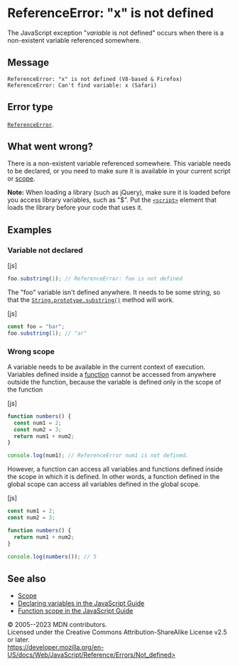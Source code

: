 ReferenceError: \"x\" is not defined
====================================

 
The JavaScript exception \"*variable* is not defined\" occurs when there
is a non-existent variable referenced somewhere.


 
Message
-------

 
```text
ReferenceError: "x" is not defined (V8-based & Firefox)
ReferenceError: Can't find variable: x (Safari)
```



 
Error type 
----------

 
[`ReferenceError`](../global_objects/referenceerror).



 
What went wrong? 
----------------

 
There is a non-existent variable referenced somewhere. This variable
needs to be declared, or you need to make sure it is available in your
current script or
[scope](https://developer.mozilla.org/en-US/docs/Glossary/Scope).

 
**Note:** When loading a library (such as jQuery), make sure it is
loaded before you access library variables, such as \"\$\". Put the
[`<script>`](https://developer.mozilla.org/en-US/docs/Web/HTML/Element/script)
element that loads the library before your code that uses it.




 
Examples
--------


 
### Variable not declared 

 
 
 
[js]


```js
foo.substring(1); // ReferenceError: foo is not defined
```


The \"foo\" variable isn\'t defined anywhere. It needs to be some
string, so that the
[`String.prototype.substring()`](../global_objects/string/substring)
method will work.

 
 
[js]


```js
const foo = "bar";
foo.substring(1); // "ar"
```




 
### Wrong scope 

 
A variable needs to be available in the current context of execution.
Variables defined inside a [function](../functions) cannot be accessed
from anywhere outside the function, because the variable is defined only
in the scope of the function

 
 
[js]


```js
function numbers() {
  const num1 = 2;
  const num2 = 3;
  return num1 + num2;
}

console.log(num1); // ReferenceError num1 is not defined.
```


However, a function can access all variables and functions defined
inside the scope in which it is defined. In other words, a function
defined in the global scope can access all variables defined in the
global scope.

 
 
[js]


```js
const num1 = 2;
const num2 = 3;

function numbers() {
  return num1 + num2;
}

console.log(numbers()); // 5
```




 
See also 
--------

 
-   [Scope](https://developer.mozilla.org/en-US/docs/Glossary/Scope)
-   [Declaring variables in the JavaScript
    Guide](https://developer.mozilla.org/en-US/docs/Web/JavaScript/Guide/Grammar_and_types#declaring_variables)
-   [Function scope in the JavaScript
    Guide](https://developer.mozilla.org/en-US/docs/Web/JavaScript/Guide/Functions#function_scope)



 
© 2005--2023 MDN contributors.\
Licensed under the Creative Commons Attribution-ShareAlike License v2.5
or later.\
https://developer.mozilla.org/en-US/docs/Web/JavaScript/Reference/Errors/Not_defined>

